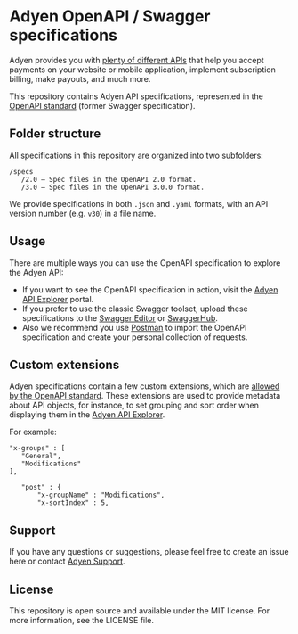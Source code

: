 # Adyen OpenAPI / Swagger specifications

Adyen provides you with [plenty of different APIs](https://docs.adyen.com/developers) that help you accept payments on your website or mobile application, implement subscription billing, make payouts, and much more.

This repository contains Adyen API specifications, represented in the [OpenAPI standard](https://www.openapis.org/) (former Swagger specification).

## Folder structure

All specifications in this repository are organized into two subfolders:

```
/specs
   /2.0 – Spec files in the OpenAPI 2.0 format.
   /3.0 – Spec files in the OpenAPI 3.0.0 format.
```

We provide specifications in both `.json` and `.yaml` formats, with an API version number (e.g. `v30`) in a file name.

## Usage
  
There are multiple ways you can use the OpenAPI specification to explore the Adyen API:
-	If you want to see the OpenAPI specification in action, visit the [Adyen API Explorer](https://docs.adyen.com/api-explorer/) portal.
-	If you prefer to use the classic Swagger toolset, upload these specifications to the [Swagger Editor](http://editor.swagger.io/) or [SwaggerHub](https://swaggerhub.com/).
-	Also we recommend you use [Postman](https://www.getpostman.com/postman) to import the OpenAPI specification and create your personal collection of requests.

## Custom extensions

Adyen specifications contain a few custom extensions, which are [allowed by the OpenAPI standard](https://swagger.io/docs/specification/openapi-extensions/). These extensions are used to provide metadata about API objects, for instance, to set grouping and sort order when displaying them in the [Adyen API Explorer](https://docs.adyen.com/api-explorer/).

For example:

```
"x-groups" : [
   "General",
   "Modifications"
],

   "post" : {
       "x-groupName" : "Modifications",
       "x-sortIndex" : 5,
```

  
## Support
  
If you have any questions or suggestions, please feel free to create an issue here or contact [Adyen Support](https://support.adyen.com).
  
## License 

This repository is open source and available under the MIT license. For more information, see the LICENSE file.

